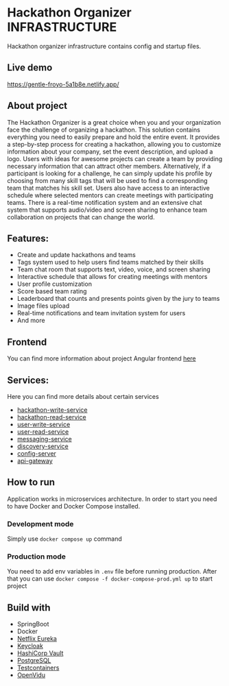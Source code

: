 # Hackathon Organizer INFRASTRUCTURE

Hackathon organizer infrastructure contains config and startup files. 

## Live demo

https://gentle-froyo-5a1b8e.netlify.app/

## About project

The Hackathon Organizer is a great choice when you and your organization face the challenge of organizing a hackathon. This solution contains everything you need to easily prepare and hold the entire event. It provides a step-by-step process for creating a hackathon, allowing you to customize information about your company, set the event description, and upload a logo. Users with ideas for awesome projects can create a team by providing necessary information that can attract other members. Alternatively, if a participant is looking for a challenge, he can simply update his profile by choosing from many skill tags that will be used to find a corresponding team that matches his skill set. Users also have access to an interactive schedule where selected mentors can create meetings with participating teams. There is a real-time notification system and an extensive chat system that supports audio/video and screen sharing to enhance team collaboration on projects that can change the world.

## Features:
- Create and update hackathons and teams
- Tags system used to help users find teams matched by their skills
- Team chat room that supports text, video, voice, and screen sharing
- Interactive schedule that allows for creating meetings with mentors
- User profile customization
- Score based team rating
- Leaderboard that counts and presents points given by the jury to teams
- Image files upload
- Real-time notifications and team invitation system for users
- And more

## Frontend

You can find more information about project Angular frontend [here](https://github.com/hackathon-organizer/hackathon-organizer)

## Services: 
Here you can find more details about certain services

- [hackathon-write-service](https://github.com/hackathon-organizer/hackathon-write-service)
- [hackathon-read-service](https://github.com/hackathon-organizer/hackathon-read-service)
- [user-write-service](https://github.com/hackathon-organizer/user-write-service)
- [user-read-service](https://github.com/hackathon-organizer/user-read-service)
- [messaging-service](https://github.com/hackathon-organizer/messaging-service)
- [discovery-service](https://github.com/hackathon-organizer/discovery-service)
- [config-server](https://github.com/hackathon-organizer/config-server)
- [api-gateway](https://github.com/hackathon-organizer/api-gateway)

## How to run

Application works in microservices architecture. In order to start you need to have Docker and Docker Compose installed.

### Development mode

Simply use `docker compose up` command

### Production mode

You need to add env variables in `.env` file before running production. After that you can use `docker compose -f docker-compose-prod.yml up` to start project 

## Build with

- SpringBoot
- Docker
- [Netflix Eureka](https://github.com/Netflix/eureka)
- [Keycloak](https://www.keycloak.org/)
- [HashiCorp Vault](https://www.vaultproject.io/)
- [PostgreSQL](https://www.postgresql.org/)
- [Testcontainers](https://www.testcontainers.org/)
- [OpenVidu](https://openvidu.io/)

